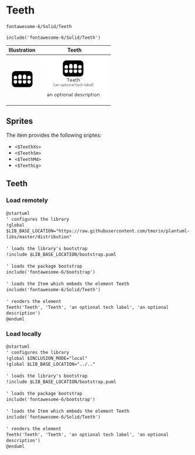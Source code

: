 # Teeth


```text
fontawesome-6/Solid/Teeth
```

```text
include('fontawesome-6/Solid/Teeth')
```



| Illustration | Teeth |
| :---: | :---: |
| ![illustration for Illustration](../../fontawesome-6/Solid/Teeth.png) | ![illustration for Teeth](../../fontawesome-6/Solid/Teeth.Local.png) |



## Sprites
The item provides the following sriptes:

- `<$TeethXs>`
- `<$TeethSm>`
- `<$TeethMd>`
- `<$TeethLg>`





## Teeth

### Load remotely
```plantuml
@startuml
' configures the library
!global $LIB_BASE_LOCATION="https://raw.githubusercontent.com/tmorin/plantuml-libs/master/distribution"

' loads the library's bootstrap
!include $LIB_BASE_LOCATION/bootstrap.puml

' loads the package bootstrap
include('fontawesome-6/bootstrap')

' loads the Item which embeds the element Teeth
include('fontawesome-6/Solid/Teeth')

' renders the element
Teeth('Teeth', 'Teeth', 'an optional tech label', 'an optional description')
@enduml
```

### Load locally
```plantuml
@startuml
' configures the library
!global $INCLUSION_MODE="local"
!global $LIB_BASE_LOCATION="../.."

' loads the library's bootstrap
!include $LIB_BASE_LOCATION/bootstrap.puml

' loads the package bootstrap
include('fontawesome-6/bootstrap')

' loads the Item which embeds the element Teeth
include('fontawesome-6/Solid/Teeth')

' renders the element
Teeth('Teeth', 'Teeth', 'an optional tech label', 'an optional description')
@enduml
```

